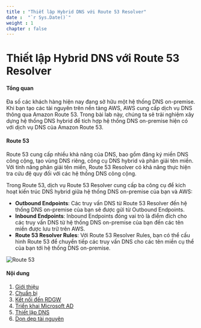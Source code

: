 ```yaml
---
title : "Thiết lập Hybrid DNS với Route 53 Resolver"
date :  "`r Sys.Date()`" 
weight : 1 
chapter : false
---
```


# Thiết lập Hybrid DNS với Route 53 Resolver

#### Tổng quan

Đa số các khách hàng hiện nay đang sở hữu một hệ thống DNS on-premise. Khi bạn tạo các tài nguyên trên nền tảng AWS, AWS cung cấp dịch vụ DNS thông qua Amazon Route 53. Trong bài lab này, chúng ta sẽ trải nghiệm xây dựng hệ thống DNS hybrid để tích hợp hệ thống DNS on-premise hiện có với dịch vụ DNS của Amazon Route 53.

#### Route 53

Route 53 cung cấp nhiều khả năng của DNS, bao gồm đăng ký miền DNS công cộng, tạo vùng DNS riêng, công cụ DNS hybrid và phân giải tên miền. Với tính năng phân giải tên miền, Route 53 Resolver có khả năng thực hiện tra cứu đệ quy đối với các hệ thống DNS công cộng.

Trong Route 53, dịch vụ Route 53 Resolver cung cấp ba công cụ để kích hoạt kiến trúc DNS hybrid giữa hệ thống DNS on-premise của bạn và AWS:

- **Outbound Endpoints**: Các truy vấn DNS từ Route 53 Resolver đến hệ thống DNS on-premise của bạn sẽ được gửi từ Outbound Endpoints.
- **Inbound Endpoints**: Inbound Endpoints đóng vai trò là điểm đích cho các truy vấn DNS từ hệ thống DNS on-premise của bạn đến các tên miền được lưu trữ trên AWS.
- **Route 53 Resolver Rules**: Với Route 53 Resolver Rules, bạn có thể cấu hình Route 53 để chuyển tiếp các truy vấn DNS cho các tên miền cụ thể của bạn tới hệ thống DNS on-premise.

![Route 53](/images/icon.png?featherlight=false&width=10pc)

#### Nội dung

1. [Giới thiệu](1-introduce/)
2. [Chuẩn bị](2-prerequiste/)
3. [Kết nối đến RDGW](3-connecttordgw/)
4. [Triển khai Microsoft AD](4-setupad/)
5. [Thiết lập DNS](5-setuphybrid-DNS/)
6. [Dọn dẹp tài nguyên](6-cleanup/)
